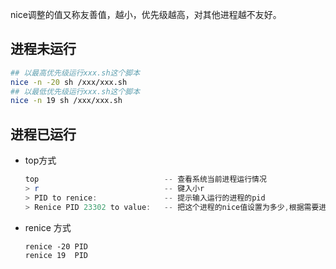 nice调整的值又称友善值，越小，优先级越高，对其他进程越不友好。

## 进程未运行

```bash
## 以最高优先级运行xxx.sh这个脚本
nice -n -20 sh /xxx/xxx.sh
## 以最低优先级运行xxx.sh这个脚本
nice -n 19 sh /xxx/xxx.sh
```

## 进程已运行

- top方式

  ```powershell
  top                            -- 查看系统当前进程运行情况
  > r                            -- 键入小r
  > PID to renice:               -- 提示输入运行的进程的pid
  > Renice PID 23302 to value:   -- 把这个进程的nice值设置为多少,根据需要进行调整top -> c -> 
  ```

- renice 方式

  ```
  renice -20 PID
  renice 19  PID
  ```

  